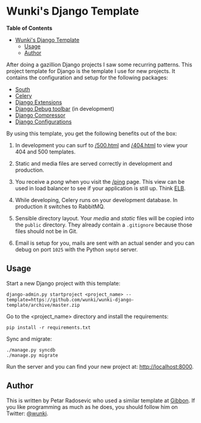 # Wunki's Django Template

**Table of Contents**

- [Wunki's Django Template](#wunki's-django-template)
	- [Usage](#usage)
	- [Author](#author)

After doing a gazillion Django projects I saw some recurring patterns. This
project template for Django is the template I use for new projects. It
contains the configuration and setup for the following packages:

- [South]
- [Celery]
- [Django Extensions]
- [Django Debug toolbar] (in development)
- [Django Compressor]
- [Django Configurations]

By using this template, you get the following benefits out of the box:

1. In development you can surf to [/500.html] and [/404.html] to view your
   404 and 500 templates.

2. Static and media files are served correctly in development and production.

3. You receive a *pong* when you visit the [/ping] page. This view can be used
   in load balancer to see if your application is still up. Think [ELB].

4. While developing, Celery runs on your development database. In production
   it switches to RabbitMQ.

5. Sensible directory layout. Your _media_ and _static_ files will be copied
   into the `public` directory. They already contain a `.gitignore` because
   those files should not be in Git.

6. Email is setup for you, mails are sent with an actual sender and you can
   debug on port `1025` with the Python `smptd` server.

## Usage

Start a new Django project with this template:

    django-admin.py startproject <project_name> --template=https://github.com/wunki/wunki-django-template/archive/master.zip

Go to the <project_name> directory and install the requirements:

    pip install -r requirements.txt

Sync and migrate:

    ./manage.py syncdb
    ./manage.py migrate

Run the server and you can find your new project at:
[http://localhost:8000](http://localhost:8000).

## Author

This is written by Petar Radosevic who used a similar template at [Gibbon]. If
you like programming as much as he does, you should follow him on Twitter:
[@wunki].

[South]: http://south.aeracode.org/
[Celery]: http://docs.celeryproject.org/en/latest/django/first-steps-with-django.html
[Django Extensions]: https://github.com/django-extensions/django-extensions
[Django Debug toolbar]: https://github.com/django-debug-toolbar/django-debug-toolbar
[Django Compressor]: https://django_compressor.readthedocs.org/
[Django Configurations]: http://django-configurations.readthedocs.org/
[/500.html]: http://localhost:8000/500.html
[/404.html]: http://localhost:8000/404.html
[/ping]: http://localhost:8000/ping
[ELB]: http://aws.amazon.com/elasticloadbalancing/
[Gibbon]: http://blog.gibbon.co
[What Every Django Project Needs]: http://blog.gibbon.co/posts/2013-09-19-what-every-django-project-needs.html
[Gibbon]: http://gibbon.co
[@wunki]: https://twitter.com/wunki
